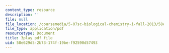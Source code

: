 ```yaml
---
content_type: resource
description: ''
file: null
file_location: /coursemedia/5-07sc-biological-chemistry-i-fall-2013/58e629d52b73174f19bef92590d57493_345Wz_7CrN4.pdf
file_type: application/pdf
resourcetype: Document
title: 3play pdf file
uid: 58e629d5-2b73-174f-19be-f92590d57493
---
```


